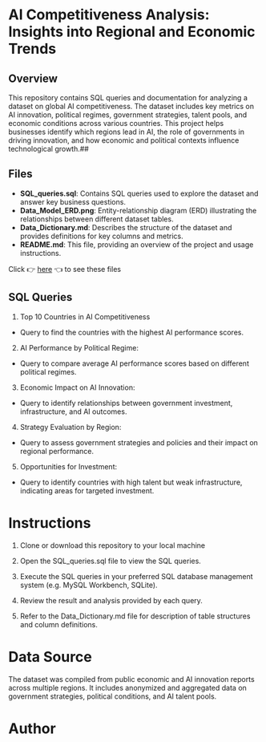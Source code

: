 # AI Competitiveness Analysis: Insights into Regional and Economic Trends
## Overview
This repository contains SQL queries and documentation for analyzing a dataset on global AI competitiveness. The dataset includes key metrics on AI innovation, political regimes, government strategies, talent pools, and economic conditions across various countries. This project helps businesses identify which regions lead in AI, the role of governments in driving innovation, and how economic and political contexts influence technological growth.##
## Files
- **SQL_queries.sql**: Contains SQL queries used to explore the dataset and answer key business questions.
- **Data_Model_ERD.png**: Entity-relationship diagram (ERD) illustrating the relationships between different dataset tables.
- **Data_Dictionary.md**: Describes the structure of the dataset and provides definitions for key columns and metrics.
- **README.md**: This file, providing an overview of the project and usage instructions.

Click 👉 [here](https://drive.google.com/drive/folders/1CPxPGrZGJfNywrLzKgoa3wlRiIoeUebJ?usp=sharing) 👈 to see these files

## SQL Queries
1. Top 10 Countries in AI Competitiveness
- Query to find the countries with the highest AI performance scores.
  
2. AI Performance by Political Regime:
- Query to compare average AI performance scores based on different political regimes.

3. Economic Impact on AI Innovation:
- Query to identify relationships between government investment, infrastructure, and AI outcomes.
  
4. Strategy Evaluation by Region:
- Query to assess government strategies and policies and their impact on regional performance.

5. Opportunities for Investment:
- Query to identify countries with high talent but weak infrastructure, indicating areas for targeted investment.

# Instructions

1. Clone or download this repository to your local machine

2. Open the SQL_queries.sql file to view the SQL queries.

3. Execute the SQL queries in your preferred SQL database management system (e.g. MySQL Workbench, SQLite).

4. Review the result and analysis provided by each query.

5. Refer to the Data_Dictionary.md file for description of table structures and column definitions.

# Data Source

The dataset was compiled from public economic and AI innovation reports across multiple regions. It includes anonymized and aggregated data on government strategies, political conditions, and AI talent pools.

# Author























